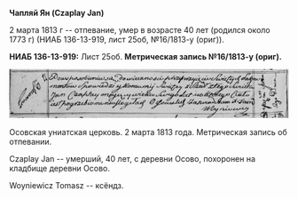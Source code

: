 **Чапляй Ян (Czaplay Jan)**

2 марта 1813 г -- отпевание, умер в возрасте 40 лет (родился около 1773
г) (НИАБ 136-13-919, лист 25об, №16/1813-у (ориг)).

**НИАБ 136-13-919:** Лист 25об. **Метрическая запись №16/1813-у
(ориг).**

![](./media/3e09b2482f34d234957a8228e9d92fa87f33d24e.png)

Осовская униатская церковь. 2 марта 1813 года. Метрическая запись об
отпевании.

Czaplay Jan -- умерший, 40 лет, с деревни Осово, похоронен на кладбище
деревни Осово.

Woyniewicz Tomasz -- ксёндз.
